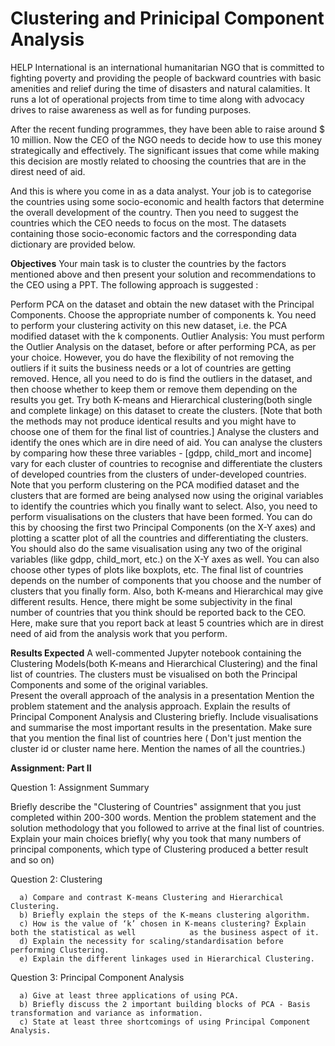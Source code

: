 # Clustering and Prinicipal Component Analysis
HELP International is an international humanitarian NGO that is committed to fighting poverty and providing the people of backward countries with basic amenities and relief during the time of disasters and natural calamities. It runs a lot of operational projects from time to time along with advocacy drives to raise awareness as well as for funding purposes.

After the recent funding programmes, they have been able to raise around $ 10 million. Now the CEO of the NGO needs to decide how to use this money strategically and effectively. The significant issues that come while making this decision are mostly related to choosing the countries that are in the direst need of aid. 

And this is where you come in as a data analyst. Your job is to categorise the countries using some socio-economic and health factors that determine the overall development of the country. Then you need to suggest the countries which the CEO needs to focus on the most.  The datasets containing those socio-economic factors and the corresponding data dictionary are provided below.   

<strong>Objectives</strong>
Your main task is to cluster the countries by the factors mentioned above and then present your solution and recommendations to the CEO using a PPT.  The following approach is suggested :

Perform PCA on the dataset and obtain the new dataset with the Principal Components. Choose the appropriate number of components k. You need to perform your clustering activity on this new dataset, i.e. the PCA modified dataset with the k components.
Outlier Analysis: You must perform the Outlier Analysis on the dataset, before or after performing PCA, as per your choice. However, you do have the flexibility of not removing the outliers if it suits the business needs or a lot of countries are getting removed. Hence, all you need to do is find the outliers in the dataset, and then choose whether to keep them or remove them depending on the results you get.
Try both K-means and Hierarchical clustering(both single and complete linkage) on this dataset to create the clusters. [Note that both the methods may not produce identical results and you might have to choose one of them for the final list of countries.]
Analyse the clusters and identify the ones which are in dire need of aid. You can analyse the clusters by comparing how these three variables - [gdpp, child_mort and income] vary for each cluster of countries to recognise and differentiate the clusters of developed countries from the clusters of under-developed countries. Note that you perform clustering on the PCA modified dataset and the clusters that are formed are being analysed now using the original variables to identify the countries which you finally want to select.
Also, you need to perform visualisations on the clusters that have been formed.  You can do this by choosing the first two Principal Components (on the X-Y axes) and plotting a scatter plot of all the countries and differentiating the clusters. You should also do the same visualisation using any two of the original variables (like gdpp, child_mort, etc.) on the X-Y axes as well. You can also choose other types of plots like boxplots, etc. 
The final list of countries depends on the number of components that you choose and the number of clusters that you finally form. Also, both K-means and Hierarchical may give different results. Hence, there might be some subjectivity in the final number of countries that you think should be reported back to the CEO. Here, make sure that you report back at least 5 countries which are in direst need of aid from the analysis work that you perform.
 
<strong>Results  Expected</strong>
A well-commented Jupyter notebook containing the Clustering Models(both K-means and Hierarchical Clustering) and the final list of countries. The clusters must be visualised on both the Principal Components and some of the original variables.  
Present the overall approach of the analysis in a presentation 
Mention the problem statement and the analysis approach.
Explain the results of Principal Component Analysis and Clustering briefly.
Include visualisations and summarise the most important results in the presentation.
Make sure that you mention the final list of countries here ( Don't just mention the cluster id or cluster name here. Mention the names of all the countries.)

<strong>Assignment: Part II</strong>
 
Question 1: Assignment Summary

Briefly describe the "Clustering of Countries" assignment that you just completed within 200-300 words. Mention the problem statement and the solution methodology that you followed to arrive at the final list of countries. Explain your main choices briefly( why you took that many numbers of principal components, which type of Clustering produced a better result and so on) 

Question 2: Clustering

      a) Compare and contrast K-means Clustering and Hierarchical Clustering.
      b) Briefly explain the steps of the K-means clustering algorithm. 
      c) How is the value of ‘k’ chosen in K-means clustering? Explain both the statistical as well            as the business aspect of it.
      d) Explain the necessity for scaling/standardisation before performing Clustering.
      e) Explain the different linkages used in Hierarchical Clustering.

Question 3: Principal Component Analysis

      a) Give at least three applications of using PCA.
      b) Briefly discuss the 2 important building blocks of PCA - Basis transformation and variance as information.
      c) State at least three shortcomings of using Principal Component Analysis.


